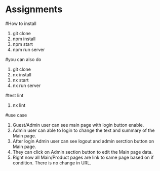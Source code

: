 # Assignments

#How to install

1. git clone
2. npm install
3. npm start
4. npm run server

#you can also do

1. git clone
2. nx install
3. nx start
4. nx run server

#test lint 

1. nx lint 


#use case

1. Guest/Admin user can see main page with login button enable.
2. Admin user can able to login to change the text and summary of the Main page.
3. After login Admin user can see logout and admin serction button on Main page.
4. They can click on Admin section button to edit the Main page data.
5. Right now all Main/Product pages are link to same page based on if condition. There is no change in URL.
